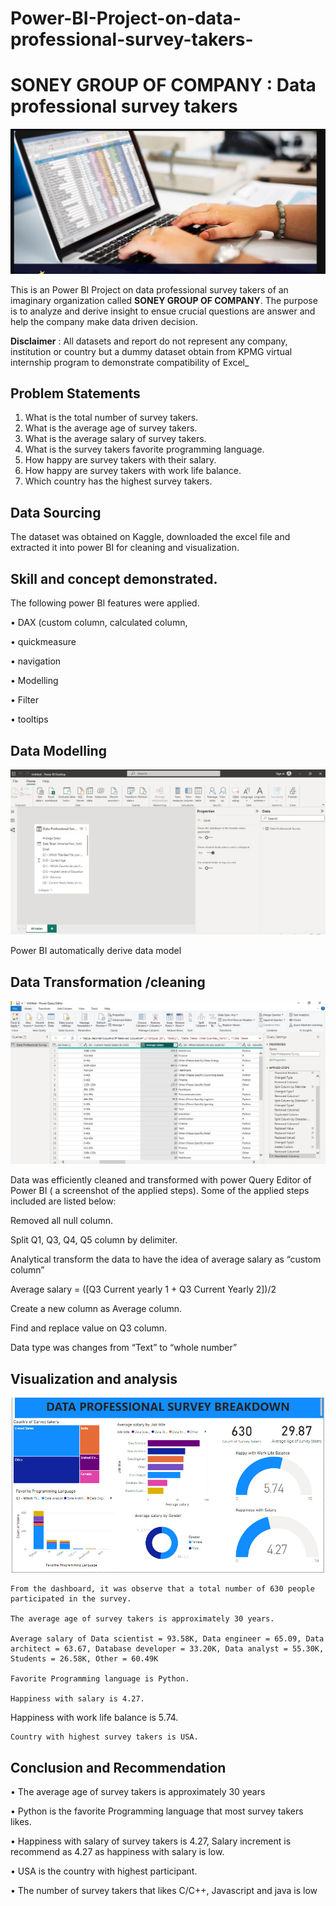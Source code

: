 # Power-BI-Project-on-data-professional-survey-takers-

# SONEY GROUP OF COMPANY : Data professional survey takers

![](DataIntroImage.JPG)

This is an Power BI Project on data professional survey takers of an imaginary organization called  **SONEY GROUP OF COMPANY**.  The purpose is to analyze and derive insight to ensue crucial questions are answer and help the company make data driven decision.

**Disclaimer** : All datasets and report do not represent any company, institution or country but a dummy dataset obtain from KPMG virtual internship program to demonstrate compatibility of Excel_


## Problem Statements

1.	What is the total number of survey takers.
2.	What is the average age of survey takers.
3.	What is the average salary of survey takers.
4.	What is the survey takers favorite programming language.
5.	How happy are survey takers with their salary.
6.	How happy are survey takers with work life balance.
7.	Which country has the highest survey takers.

## Data Sourcing

The dataset was obtained on Kaggle, downloaded the excel file and extracted it into power BI for cleaning and visualization.

## Skill and concept demonstrated.

The following power BI features were applied.

•	DAX (custom column, calculated column, 

•	quickmeasure

•	navigation

•	Modelling

•	Filter

•	tooltips

## Data Modelling

![](DataModel1.JPG)

Power BI automatically derive data model


## Data Transformation /cleaning

![](DataCleaning.JPG)

Data was efficiently cleaned and transformed with power Query Editor of Power BI ( a screenshot of the applied steps). Some of the applied steps included are listed below:

Removed all null column.

Split Q1, Q3, Q4, Q5 column by delimiter.

Analytical transform the data to have the idea of average salary as “custom column”

Average salary = ([Q3 Current yearly 1 + Q3 Current Yearly 2])/2

Create a new column as Average column.

Find and replace value on Q3 column.

Data type was changes from “Text” to “whole number”





##  Visualization and analysis

![](DASHBOARD2.jpg)                 

	From the dashboard, it was observe that a total number of 630 people participated in the survey.
   
	The average age of survey takers is approximately 30 years.
   
	Average salary of Data scientist = 93.58K, Data engineer = 65.09, Data architect = 63.67, Database developer = 33.20K, Data analyst = 55.30K, Students = 26.58K, Other = 60.49K
	
	Favorite Programming language is Python.
	
	Happiness with salary is 4.27.
	
  Happiness with work life balance is 5.74.
	
	Country with highest survey takers is USA.


## Conclusion and Recommendation

•	The average age of survey takers is approximately 30 years

•	 Python is the favorite Programming language that most survey takers likes.

•	Happiness with salary of survey takers is 4.27, Salary increment is recommend as 4.27 as happiness with salary is low.

•	USA is the country with highest participant.

•	The number of survey takers that likes C/C++, Javascript and java is low















